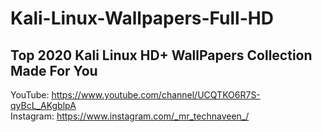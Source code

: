 # Kali-Linux-Wallpapers-Full-HD



<h2>Top 2020 Kali Linux HD+ WallPapers Collection Made For You</h2>



YouTube: https://www.youtube.com/channel/UCQTKO6R7S-qyBcL_AKgblpA <br>
Instagram: https://www.instagram.com/_mr_technaveen_/
